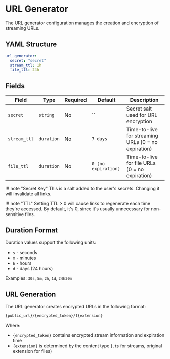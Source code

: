 # URL Generator

The URL generator configuration manages the creation and encryption of streaming URLs.

## YAML Structure

```yaml
url_generator:
  secret: "secret"
  stream_ttl: 1h
  file_ttl: 24h
```

## Fields

| Field        | Type       | Required | Default             | Description                                         |
|--------------|------------|----------|---------------------|-----------------------------------------------------|
| `secret`     | `string`   | No       | ``                  | Secret salt used for URL encryption                 |
| `stream_ttl` | `duration` | No       | `7 days`            | Time-to-live for streaming URLs (0 = no expiration) |
| `file_ttl`   | `duration` | No       | `0 (no expiration)` | Time-to-live for file URLs (0 = no expiration)      |

!!! note "Secret Key"
This is a salt added to the user's secrets. Changing it will invalidate all links.

!!! note "TTL"
Setting TTL > 0 will cause links to regenerate each time they're accessed. By default, it's 0, since it's usually
unnecessary for non-sensitive files.

## Duration Format

Duration values support the following units:

- `s` - seconds
- `m` - minutes
- `h` - hours
- `d` - days (24 hours)

Examples: `30s`, `5m`, `2h`, `1d`, `24h30m`

## URL Generation

The URL generator creates encrypted URLs in the following format:

```
{public_url}/{encrypted_token}/f{extension}
```

Where:

- `{encrypted_token}` contains encrypted stream information and expiration time
- `{extension}` is determined by the content type (`.ts` for streams, original extension for files)